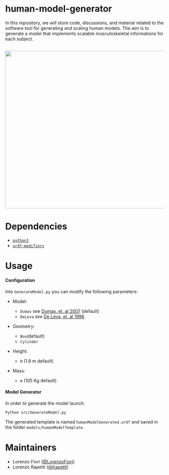 # human-model-generator
In this repository, we will store code, discussions, and material related to the software tool for generating and scaling human models. The aim is to generate a model that implements scalable musculoskeletal informations for each subject.
##
<img src= https://github.com/ami-iit/human-model-generator/assets/116801366/ffb6bbd9-632a-4201-b7ee-dcb99a23fda2 width ="600" height="500">



# Dependencies
- [`python3`](https://wiki.python.org/moin/BeginnersGuide)
- [`urdf-modifiers`](https://github.com/icub-tech-iit/urdf-modifiers)

# Usage
#### Configuration ####

 Into `GenerateModel.py` you can modify the following parameters:

- Model:
	- `Dumas` see [Dumas, et. al 2007](https://www.sciencedirect.com/science/article/pii/S0021929006000728?via%3Dihub) (default)
	- `DeLeva` see [De Leva, et. al 1996](https://www.sciencedirect.com/science/article/pii/0021929095001786)

- Geometry:
	- `Box`(default)
	- `Cylinder`

- Height:
	- `H` (1.8 m default)

- Mass:
	- `m` (105 Kg default)

#### Model Generator ####

In order to generate the model launch:

`Python src/GenerateModel.py`

The generated template is named `humanModelGenerated.urdf` and saved in the folder `models/humanModelTemplate`.

# Maintainers

* Lorenzo Fiori ([@LorenzoFiori](https://github.com/LorenzoFiori))
* Lorenzo Rapetti ([@lrapetti](https://github.com/lrapetti))
